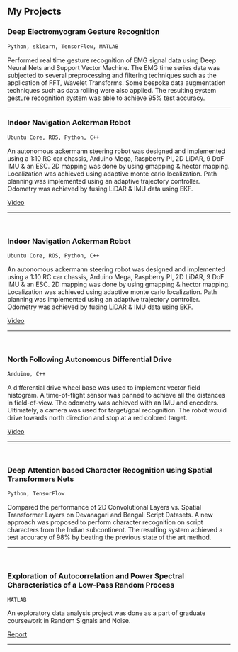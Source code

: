 ## My Projects

### Deep Electromyogram Gesture Recognition                                  
```markdown
Python, sklearn, TensorFlow, MATLAB
```
Performed real time gesture recognition of EMG signal data using Deep Neural Nets and Support Vector Machine. 
The EMG time series data was subjected to several preprocessing and filtering techniques such as the application of FFT, 
Wavelet Transforms. Some bespoke data augmentation techniques such as data rolling were also applied. 
The resulting system gesture recognition system was able to achieve 95% test accuracy.
___

### Indoor Navigation Ackerman Robot
```markdown
Ubuntu Core, ROS, Python, C++
```
An autonomous ackermann steering robot was designed and implemented using a 1:10 RC car chassis, Arduino Mega,
Raspberry PI, 2D LiDAR, 9 DoF IMU & an ESC. 2D mapping was done by using gmapping & hector mapping.
Localization was achieved using adaptive monte carlo localization. Path planning was implemented using an
adaptive trajectory controller. Odometry was achieved by fusing LiDAR & IMU data using EKF.

[Video](https://drive.google.com/open?id=1a6H54wzrnHYUlIO4O2Qargi1D8rjwzhT)
___
&nbsp;

### Indoor Navigation Ackerman Robot
```markdown
Ubuntu Core, ROS, Python, C++
```
An autonomous ackermann steering robot was designed and implemented using a 1:10 RC car chassis, Arduino Mega,
Raspberry PI, 2D LiDAR, 9 DoF IMU & an ESC. 2D mapping was done by using gmapping & hector mapping.
Localization was achieved using adaptive monte carlo localization. Path planning was implemented using an
adaptive trajectory controller. Odometry was achieved by fusing LiDAR & IMU data using EKF.

[Video](https://drive.google.com/open?id=1a6H54wzrnHYUlIO4O2Qargi1D8rjwzhT)
___
&nbsp;


### North Following Autonomous Differential Drive
```markdown
Arduino, C++
```
A differential drive wheel base was used to implement vector field histogram. A time-of-flight sensor was panned
to achieve all the distances in field-of-view. The odometry was achieved with an IMU and encoders. Ultimately,
a camera was used for target/goal recognition. The robot would drive towards north direction and stop at a red
colored target.

[Video](https://www.youtube.com/watch?v=jdVLMRE6gJY)
___
&nbsp;

### Deep Attention based Character Recognition using Spatial Transformers Nets
```markdown
Python, TensorFlow
```
Compared the performance of 2D Convolutional Layers vs. Spatial Transformer Layers on Devanagari and Bengali Script Datasets.
A new approach was proposed to perform character recognition on script characters from the Indian subcontinent. 
The resulting system achieved a test accuracy of 98% by beating the previous state of the art method.

___
&nbsp;

### Exploration of Autocorrelation and Power Spectral Characteristics of a Low-Pass Random Process
```markdown
MATLAB
```
An exploratory data analysis project was done as a part of graduate coursework in Random Signals and Noise.

[Report](https://drive.google.com/open?id=1Qw-WtVVEkUPZthruNtmrdPY4QebIL1b6)
___
